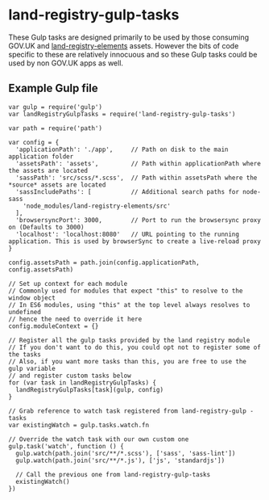 # land-registry-gulp-tasks

These Gulp tasks are designed primarily to be used by those consuming GOV.UK and [land-registry-elements](https://github.com/LandRegistry/land-registry-elements) assets. However the bits of code specific to these are relatively innocuous and so these Gulp tasks could be used by non GOV.UK apps as well.

## Example Gulp file

```
var gulp = require('gulp')
var landRegistryGulpTasks = require('land-registry-gulp-tasks')

var path = require('path')

var config = {
  'applicationPath': './app',     // Path on disk to the main application folder
  'assetsPath': 'assets',         // Path within applicationPath where the assets are located
  'sassPath': 'src/scss/*.scss',  // Path within assetsPath where the *source* assets are located
  'sassIncludePaths': [           // Additional search paths for node-sass
    'node_modules/land-registry-elements/src'
  ],
  'browsersyncPort': 3000,        // Port to run the browsersync proxy on (Defaults to 3000)
  'localhost': 'localhost:8080'   // URL pointing to the running application. This is used by browserSync to create a live-reload proxy
}

config.assetsPath = path.join(config.applicationPath, config.assetsPath)

// Set up context for each module
// Commonly used for modules that expect "this" to resolve to the window object
// In ES6 modules, using "this" at the top level always resolves to undefined
// hence the need to override it here
config.moduleContext = {}

// Register all the gulp tasks provided by the land registry module
// If you don't want to do this, you could opt not to register some of the tasks
// Also, if you want more tasks than this, you are free to use the gulp variable
// and register custom tasks below
for (var task in landRegistryGulpTasks) {
  landRegistryGulpTasks[task](gulp, config)
}

// Grab reference to watch task registered from land-registry-gulp -tasks
var existingWatch = gulp.tasks.watch.fn

// Override the watch task with our own custom one
gulp.task('watch', function () {
  gulp.watch(path.join('src/**/*.scss'), ['sass', 'sass-lint'])
  gulp.watch(path.join('src/**/*.js'), ['js', 'standardjs'])

  // Call the previous one from land-registry-gulp-tasks
  existingWatch()
})

```

